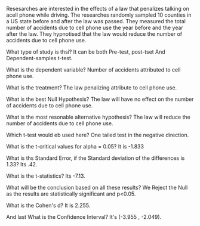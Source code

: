Resesarches are interested in the effects of a law that penalizes talking on acell phone while driving. The researches 
randomly sampled 10 counties in a US state before and after the law was passed. They measured the total number of accidents 
due to cell phone use the year before and the year after the law. They hypnotised that the law would reduce the number of 
accidents due to cell phone use.

What type of study is thsi?
It can be both Pre-test, post-tset And Dependent-samples t-test.

What is the dependent variable?
Number of accidents attributed to cell phone use.

What is the treatment?
The law penalizing attribute to cell phone use.

What is the best Null Hypothesis?
The law will have no effect on the number of accidents due to cell phone use.

What is the most resonable alternative hypothesis?
The law will reduce the number of accidents due to  cell phone use.

Which t-test would eb used here?
One tailed test in the negative direction.

What is the t-critical values for alpha = 0.05?
It is -1.833

What is ths Standard Error, if the Standard deviation of the differences is 1.33?
Its .42.

What is the t-statistics?
Its -7.13.

What will be the conclusion based on all these results?
We Reject the Null as the results are statistically significant and p<0.05.

What is the Cohen's d?
It is 2.255.

And last What is the Confidence Interval?
It's (-3.955 , -2.049).